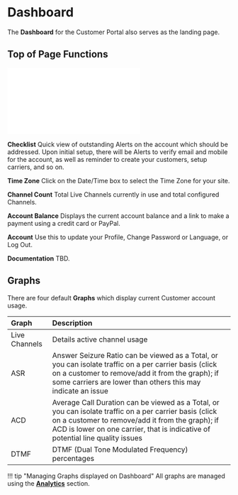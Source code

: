 # Dashboard
The **Dashboard** for the Customer Portal also serves as the landing page. 

## Top of Page Functions
![alt text][cp-dash]

**Checklist** Quick view of outstanding Alerts on the account which should be addressed. Upon initial setup, there will be Alerts to verify email and mobile for the account, as well as reminder to create your customers, setup carriers, and so on. 

**Time Zone** Click on the Date/Time box to select the Time Zone for your site. 

**Channel Count** Total Live Channels currently in use and total configured Channels.

**Account Balance** Displays the current account balance and a link to make a payment using a credit card or PayPal. 

**Account** Use this to update your Profile, Change Password or Language, or Log Out.

**Documentation** TBD.

## Graphs
There are four default **Graphs** which display current Customer account usage. 

|Graph|Description |
|:------------|:-------------------------------------------------|
|Live Channels |Details active channel usage|
|ASR |Answer Seizure Ratio can be viewed as a Total, or you can isolate traffic on a per carrier basis (click on a customer to remove/add it from the graph); if some carriers are lower than others this may indicate an issue|
|ACD|Average Call Duration can be viewed as a Total, or you can isolate traffic on a per carrier basis (click on a customer to remove/add it from the graph); if ACD is lower on one carrier, that is indicative of potential line quality issues|
|DTMF |DTMF (Dual Tone Modulated Frequency) percentages|

!!! tip "Managing Graphs displayed on Dashboard"
    All graphs are managed using the [**Analytics**](/developers/analytics/) section.


[cp-dash]: /customer-portal/img/cp-dash.md "Top of Page"
